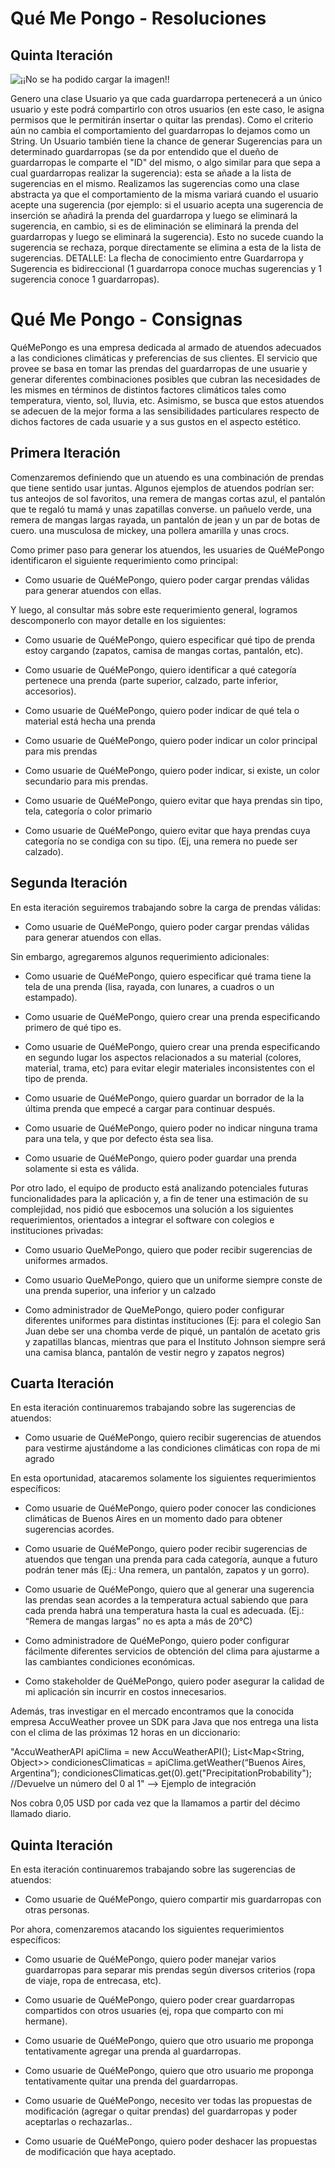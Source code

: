 # Qué Me Pongo - Resoluciones

## Quinta Iteración

![¡¡No se ha podido cargar la imagen!!](http://www.plantuml.com/plantuml/png/dLHTgzf047tFhrXyYaK5tqkmj58AVP1AVy2usSQ1P3UTtRLGs_z-epkQoIK9tEkBavbpvkCSs9qFG24sTQPhy5uToDWIhfcw_JQRJGgUd_ao-vzbSFA1G0ULECTOcOwcaNdSHBNtlvJw6e5A878jgAgFirIzE2mLQDC6e7mfScJq6Vu2fRclnns0u9lrXZhQTQnJbvZYxMjiq4xmUj9F7u7GCUeO26sbh6jEP0QfjWF_SLGE3Yf_HoGaSNlES4qO3A6Jjo9VajJRMqcRa4_IkrbFyXVpHhA_QOFCpWV-hTGyNohNIpmrT2LiKFuPZdZ-_cR2Fa5a2zbGLKPZqQNSq1HEVaSVFZAwK345_hEp1qCDUkS5B0bMi6AoqYzOY0tz3wFnX3Ue5B4YKy73X75lHK5IUALF-UCytdUewyNf6Un8Ns71l6syumn3UYFjNCTsNQZ5XqMwRbYhpQ-Ggdsp8OAmEjyXsmMVaucvt7pxQ3x-TDnX_mebPeoz5QF0NTStDlKB)

Genero una clase Usuario ya que cada guardarropa pertenecerá a un único usuario y este podrá compartirlo con otros usuarios (en este caso, le asigna permisos que le permitirán insertar o quitar las prendas). Como el criterio aún no cambia el comportamiento del guardarropas lo dejamos como un String.
Un Usuario también tiene la chance de generar Sugerencias para un determinado guardarropas (se da por entendido que el dueño de guardarropas le comparte el "ID" del mismo, o algo similar para que sepa a cual guardarropas realizar la sugerencia): esta se añade a la lista de sugerencias en el mismo. Realizamos las sugerencias como una clase abstracta ya que el comportamiento de la misma variará cuando el usuario acepte una sugerencia (por ejemplo: si el usuario acepta una sugerencia de inserción se añadirá la prenda del guardarropa y luego se eliminará la sugerencia, en cambio, si es de eliminación se eliminará la prenda del guardarropas y luego se eliminará la sugerencia). Esto no sucede cuando la sugerencia se rechaza, porque directamente se elimina a esta de la lista de sugerencias.
DETALLE: La flecha de conocimiento entre Guardarropa y Sugerencia es bidireccional (1 guardarropa conoce muchas sugerencias y 1 sugerencia conoce 1 guardarropas).


# Qué Me Pongo - Consignas

QuéMePongo es una empresa dedicada al armado de atuendos adecuados a las condiciones climáticas y preferencias de sus clientes. El servicio que provee se basa en tomar las prendas del guardarropas de une usuarie y generar diferentes combinaciones posibles que cubran las necesidades de les mismes en términos de distintos factores climáticos tales como temperatura, viento, sol, lluvia, etc. Asimismo, se busca que estos atuendos se adecuen de la mejor forma a las sensibilidades particulares respecto de dichos factores de cada usuarie y a sus gustos en el aspecto estético.

## Primera Iteración

Comenzaremos definiendo que un atuendo es una combinación de prendas que tiene sentido usar juntas. Algunos ejemplos de atuendos podrían ser:
tus anteojos de sol favoritos, una remera de mangas cortas azul, el pantalón que te regaló tu mamá y unas zapatillas converse.
un pañuelo verde, una remera de mangas largas rayada, un pantalón de jean y un par de botas de cuero.
una musculosa de mickey, una pollera amarilla y unas crocs.

Como primer paso para generar los atuendos, les usuaries de QuéMePongo identificaron el siguiente requerimiento como principal:

* Como usuarie de QuéMePongo, quiero poder cargar prendas válidas para generar atuendos con ellas.

Y luego, al consultar más sobre este requerimiento general, logramos descomponerlo con mayor detalle en los siguientes:

* Como usuarie de QuéMePongo, quiero especificar qué tipo de prenda estoy cargando (zapatos, camisa de mangas cortas, pantalón, etc).

* Como usuarie de QuéMePongo, quiero identificar a qué categoría pertenece una prenda (parte superior, calzado, parte inferior, accesorios).

* Como usuarie de QuéMePongo, quiero poder indicar de qué tela o material está hecha una prenda

* Como usuarie de QuéMePongo, quiero poder indicar un color principal para mis prendas

* Como usuarie de QuéMePongo, quiero poder indicar, si existe, un color secundario para mis prendas.

* Como usuarie de QuéMePongo, quiero evitar que haya prendas sin tipo, tela, categoría o color primario

* Como usuarie de QuéMePongo, quiero evitar que haya prendas cuya categoría no se condiga con su tipo. (Ej, una remera no puede ser calzado).

## Segunda Iteración

En esta iteración seguiremos trabajando sobre la carga de prendas válidas:

* Como usuarie de QuéMePongo, quiero poder cargar prendas válidas para generar atuendos con ellas.

Sin embargo, agregaremos algunos requerimiento adicionales:

* Como usuarie de QuéMePongo, quiero especificar qué trama tiene la tela de una prenda (lisa, rayada, con lunares, a cuadros o un estampado).

* Como usuarie de QuéMePongo, quiero crear una prenda especificando primero de qué tipo es.

* Como usuarie de QuéMePongo, quiero crear una prenda especificando en segundo lugar los aspectos relacionados a su material (colores, material, trama, etc) para evitar elegir materiales inconsistentes con el tipo de prenda.

* Como usuarie de QuéMePongo, quiero guardar un borrador de la la última prenda que empecé a cargar para continuar después.

* Como usuarie de QuéMePongo, quiero poder no indicar ninguna trama para una tela, y que por defecto ésta sea lisa.

* Como usuarie de QuéMePongo, quiero poder guardar una prenda solamente si esta es válida.

Por otro lado, el equipo de producto está analizando potenciales futuras funcionalidades para la aplicación y, a fin de tener una estimación de su complejidad, nos pidió que esbocemos una solución a los siguientes requerimientos, orientados a integrar el software con colegios e instituciones privadas:

* Como usuario QueMePongo, quiero que poder recibir sugerencias de uniformes armados.

* Como usuario QueMePongo, quiero que un uniforme siempre conste de una prenda superior, una inferior y un calzado

* Como administrador de QueMePongo, quiero poder configurar diferentes uniformes para distintas instituciones (Ej: para el colegio San Juan debe ser una chomba verde de piqué, un pantalón de acetato gris y zapatillas blancas, mientras que para el Instituto Johnson siempre será una camisa blanca, pantalón de vestir negro y zapatos negros)

## Cuarta Iteración

En esta iteración continuaremos trabajando sobre las sugerencias de atuendos:

* Como usuarie de QuéMePongo, quiero recibir sugerencias de atuendos para vestirme ajustándome a las condiciones climáticas con ropa de mi agrado

En esta oportunidad, atacaremos solamente los siguientes requerimientos específicos:

* Como usuarie de QuéMePongo, quiero poder conocer las condiciones climáticas de Buenos Aires en un momento dado para obtener sugerencias acordes.

* Como usuarie de QuéMePongo, quiero poder recibir sugerencias de atuendos que tengan una prenda para cada categoría, aunque a futuro podrán tener más (Ej.: Una remera, un pantalón, zapatos y un gorro).

* Como usuarie de QuéMePongo, quiero que al generar una sugerencia las prendas sean acordes a la temperatura actual sabiendo que para cada prenda habrá una temperatura hasta la cual es adecuada. (Ej.: “Remera de mangas largas” no es apta a más de 20°C)

* Como administradore de QuéMePongo, quiero poder configurar fácilmente diferentes servicios de obtención del clima para ajustarme a las cambiantes condiciones económicas.

* Como stakeholder de QuéMePongo, quiero poder asegurar la calidad de mi aplicación sin incurrir en costos innecesarios.

Además, tras investigar en el mercado encontramos que la conocida empresa AccuWeather provee un SDK para Java que nos entrega una lista con el clima de las próximas 12 horas en un diccionario:

"AccuWeatherAPI apiClima = new AccuWeatherAPI();
List<Map<String, Object>> condicionesClimaticas = apiClima.getWeather(“Buenos Aires, Argentina”);  condicionesClimaticas.get(0).get("PrecipitationProbability"); //Devuelve un número del 0 al 1" --> Ejemplo de integración

Nos cobra 0,05 USD por cada vez que la llamamos a partir del décimo llamado diario.

## Quinta Iteración

En esta iteración continuaremos trabajando sobre las sugerencias de atuendos:

* Como usuarie de QuéMePongo, quiero compartir mis guardarropas con otras personas.

Por ahora, comenzaremos atacando los siguientes requerimientos específicos:

* Como usuarie de QuéMePongo, quiero poder manejar varios guardarropas para separar mis prendas según diversos criterios (ropa de viaje, ropa de entrecasa, etc). 

* Como usuarie de QuéMePongo, quiero poder crear guardarropas compartidos con otros usuaries (ej, ropa que comparto con mi hermane). 

* Como usuarie de QuéMePongo, quiero que otro usuario me proponga tentativamente agregar una prenda al guardarropas.

* Como usuarie de QuéMePongo, quiero que otro usuario me proponga tentativamente quitar una prenda del guardarropas.

* Como usuarie de QuéMePongo, necesito ver todas las propuestas de modificación (agregar o quitar prendas) del guardarropas y poder aceptarlas o rechazarlas..

* Como usuarie de QuéMePongo, quiero poder deshacer las propuestas de modificación que haya aceptado.

